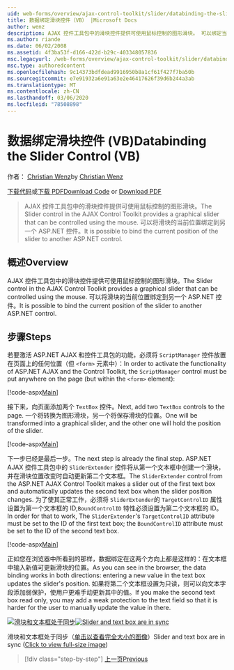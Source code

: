 ```yaml
---
uid: web-forms/overview/ajax-control-toolkit/slider/databinding-the-slider-control-vb
title: 数据绑定滑块控件（VB） |Microsoft Docs
author: wenz
description: AJAX 控件工具包中的滑块控件提供可使用鼠标控制的图形滑块。 可以绑定当前的 positio 。
ms.author: riande
ms.date: 06/02/2008
ms.assetid: 4f3ba53f-d166-422d-b29c-403348057836
msc.legacyurl: /web-forms/overview/ajax-control-toolkit/slider/databinding-the-slider-control-vb
msc.type: authoredcontent
ms.openlocfilehash: 9c14373bdfdead9916950b8a1cf61f427f7ba50b
ms.sourcegitcommit: e7e91932a6e91a63e2e46417626f39d6b244a3ab
ms.translationtype: MT
ms.contentlocale: zh-CN
ms.lasthandoff: 03/06/2020
ms.locfileid: "78508898"
---
```

# <a name="databinding-the-slider-control-vb"></a><span data-ttu-id="1bd86-104">数据绑定滑块控件 (VB)</span><span class="sxs-lookup"><span data-stu-id="1bd86-104">Databinding the Slider Control (VB)</span></span>

<span data-ttu-id="1bd86-105">作者： [Christian Wenz](https://github.com/wenz)</span><span class="sxs-lookup"><span data-stu-id="1bd86-105">by [Christian Wenz](https://github.com/wenz)</span></span>

<span data-ttu-id="1bd86-106">[下载代码](https://download.microsoft.com/download/9/3/f/93f8daea-bebd-4821-833b-95205389c7d0/Slider0.vb.zip)或[下载 PDF](https://download.microsoft.com/download/2/d/c/2dc10e34-6983-41d4-9c08-f78f5387d32b/slider0VB.pdf)</span><span class="sxs-lookup"><span data-stu-id="1bd86-106">[Download Code](https://download.microsoft.com/download/9/3/f/93f8daea-bebd-4821-833b-95205389c7d0/Slider0.vb.zip) or [Download PDF](https://download.microsoft.com/download/2/d/c/2dc10e34-6983-41d4-9c08-f78f5387d32b/slider0VB.pdf)</span></span>

> <span data-ttu-id="1bd86-107">AJAX 控件工具包中的滑块控件提供可使用鼠标控制的图形滑块。</span><span class="sxs-lookup"><span data-stu-id="1bd86-107">The Slider control in the AJAX Control Toolkit provides a graphical slider that can be controlled using the mouse.</span></span> <span data-ttu-id="1bd86-108">可以将滑块的当前位置绑定到另一个 ASP.NET 控件。</span><span class="sxs-lookup"><span data-stu-id="1bd86-108">It is possible to bind the current position of the slider to another ASP.NET control.</span></span>

## <a name="overview"></a><span data-ttu-id="1bd86-109">概述</span><span class="sxs-lookup"><span data-stu-id="1bd86-109">Overview</span></span>

<span data-ttu-id="1bd86-110">AJAX 控件工具包中的滑块控件提供可使用鼠标控制的图形滑块。</span><span class="sxs-lookup"><span data-stu-id="1bd86-110">The Slider control in the AJAX Control Toolkit provides a graphical slider that can be controlled using the mouse.</span></span> <span data-ttu-id="1bd86-111">可以将滑块的当前位置绑定到另一个 ASP.NET 控件。</span><span class="sxs-lookup"><span data-stu-id="1bd86-111">It is possible to bind the current position of the slider to another ASP.NET control.</span></span>

## <a name="steps"></a><span data-ttu-id="1bd86-112">步骤</span><span class="sxs-lookup"><span data-stu-id="1bd86-112">Steps</span></span>

<span data-ttu-id="1bd86-113">若要激活 ASP.NET AJAX 和控件工具包的功能，必须将 `ScriptManager` 控件放置在页面上的任何位置（但 `<form>` 元素中）：</span><span class="sxs-lookup"><span data-stu-id="1bd86-113">In order to activate the functionality of ASP.NET AJAX and the Control Toolkit, the `ScriptManager` control must be put anywhere on the page (but within the `<form>` element):</span></span>

[!code-aspx[Main](databinding-the-slider-control-vb/samples/sample1.aspx)]

<span data-ttu-id="1bd86-114">接下来，向页面添加两个 `TextBox` 控件。</span><span class="sxs-lookup"><span data-stu-id="1bd86-114">Next, add two `TextBox` controls to the page.</span></span> <span data-ttu-id="1bd86-115">一个将转换为图形滑块，另一个将保存滑块的位置。</span><span class="sxs-lookup"><span data-stu-id="1bd86-115">One will be transformed into a graphical slider, and the other one will hold the position of the slider.</span></span>

[!code-aspx[Main](databinding-the-slider-control-vb/samples/sample2.aspx)]

<span data-ttu-id="1bd86-116">下一步已经是最后一步。</span><span class="sxs-lookup"><span data-stu-id="1bd86-116">The next step is already the final step.</span></span> <span data-ttu-id="1bd86-117">ASP.NET AJAX 控件工具包中的 `SliderExtender` 控件将从第一个文本框中创建一个滑块，并在滑块位置改变时自动更新第二个文本框。</span><span class="sxs-lookup"><span data-stu-id="1bd86-117">The `SliderExtender` control from the ASP.NET AJAX Control Toolkit makes a slider out of the first text box and automatically updates the second text box when the slider position changes.</span></span> <span data-ttu-id="1bd86-118">为了使其正常工作，必须将 `SliderExtender`的 `TargetControlID` 属性设置为第一个文本框的 ID;`BoundControlID` 特性必须设置为第二个文本框的 ID。</span><span class="sxs-lookup"><span data-stu-id="1bd86-118">In order for that to work, The `SliderExtender`'s `TargetControlID` attribute must be set to the ID of the first text box; the `BoundControlID` attribute must be set to the ID of the second text box.</span></span>

[!code-aspx[Main](databinding-the-slider-control-vb/samples/sample3.aspx)]

<span data-ttu-id="1bd86-119">正如您在浏览器中所看到的那样，数据绑定在这两个方向上都是这样的：在文本框中输入新值可更新滑块的位置。</span><span class="sxs-lookup"><span data-stu-id="1bd86-119">As you can see in the browser, the data binding works in both directions: entering a new value in the text box updates the slider's position.</span></span> <span data-ttu-id="1bd86-120">如果将第二个文本框设置为只读，则可以向文本字段添加弱保护，使用户更难手动更新其中的值。</span><span class="sxs-lookup"><span data-stu-id="1bd86-120">If you make the second text box read only, you may add a weak protection to the text field so that it is harder for the user to manually update the value in there.</span></span>

<span data-ttu-id="1bd86-121">[![滑块和文本框处于同步](databinding-the-slider-control-vb/_static/image2.png)](databinding-the-slider-control-vb/_static/image1.png)</span><span class="sxs-lookup"><span data-stu-id="1bd86-121">[![Slider and text box are in sync](databinding-the-slider-control-vb/_static/image2.png)](databinding-the-slider-control-vb/_static/image1.png)</span></span>

<span data-ttu-id="1bd86-122">滑块和文本框处于同步（[单击以查看完全大小的图像](databinding-the-slider-control-vb/_static/image3.png)）</span><span class="sxs-lookup"><span data-stu-id="1bd86-122">Slider and text box are in sync ([Click to view full-size image](databinding-the-slider-control-vb/_static/image3.png))</span></span>

> [!div class="step-by-step"]
> [<span data-ttu-id="1bd86-123">上一页</span><span class="sxs-lookup"><span data-stu-id="1bd86-123">Previous</span></span>](using-the-slider-control-with-auto-postback-vb.md)
